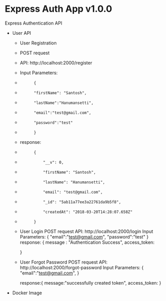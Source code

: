 # Express Auth App v1.0.0

Express Authentication API

- User API
	- User Registration

	- POST request
	- API: http://localhost:2000/register
	-	Input Parameters:
	-			{
	-			"firstName": "Santosh",
	-			"lastName":"Hanumansetti",
	-			"email":"test@gmail.com",
	-			"password":"test"
	-			}
	-	response: 
	-			{
	-				"__v": 0,
	-				"firstName": "Santosh",
	-				"lastName": "Hanumansetti",
	-				"email": "test@gmail.com",
	-				"_id": "5ab11a77ee3a22761da9b5f8",
	-				"createdAt": "2018-03-20T14:28:07.658Z"
	-			}

	- User Login
		POST request
		API: http://localhost:2000/login
		Input Parameters:
				{
				"email":"test@gmail.com",
				"password":"test"
				}
		response: {
			message : "Authentication Success",
			access_token: <token>

		}
	- User Forgot Password
		POST request
		API: http://localhost:2000/forgot-password
		Input Parameters:
				{
				"email":"test@gmail.com",
				}

		response:{
			message:"successfully created token",
			access_token:<token>
			}

- Docker Image
